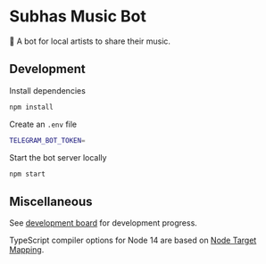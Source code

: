 # Subhas Music Bot

🎸 A bot for local artists to share their music.

## Development


Install dependencies

```sh
npm install
```

Create an `.env` file

```sh
TELEGRAM_BOT_TOKEN=
```

Start the bot server locally

```sh
npm start
```

## Miscellaneous 

See [development board](https://github.com/jsstrn/subhas-music-bot/projects/1) for development progress.

TypeScript compiler options for Node 14 are based on [Node Target Mapping](https://github.com/microsoft/TypeScript/wiki/Node-Target-Mapping).
